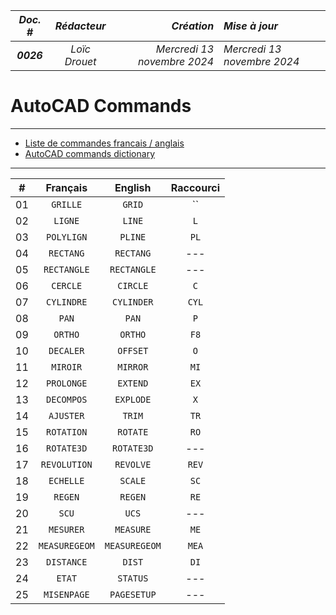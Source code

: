 |*Doc. #*|*Rédacteur*|*Création*|*Mise à jour*|
|:---:|:---:|---:|:---|
|***0026***|*Loïc Drouet*|_Mercredi 13 novembre 2024_|_Mercredi 13 novembre 2024_|

# AutoCAD Commands

---
- [Liste de commandes francais / anglais](https://cadxp.com/topic/6654-liste-de-commandes-francais-vs-anglais/)
- [AutoCAD commands dictionary](https://www.cadforum.cz/en/command.asp)
---

|#|Français|English|Raccourci|
|:---:|:---:|:---:|:---:|
|01|`GRILLE`|`GRID`|``|
|02|`LIGNE`|`LINE`|`L`|
|03|`POLYLIGN`|`PLINE`|`PL`|
|04|`RECTANG`|`RECTANG`|---|
|05|`RECTANGLE`|`RECTANGLE`|---|
|06|`CERCLE`|`CIRCLE`|`C`|
|07|`CYLINDRE`|`CYLINDER`|`CYL`|
|08|`PAN`|`PAN`|`P`|
|09|`ORTHO`|`ORTHO`|`F8`|
|10|`DECALER`|`OFFSET`|`O`|
|11|`MIROIR`|`MIRROR`|`MI`|
|12|`PROLONGE`|`EXTEND`|`EX`|
|13|`DECOMPOS`|`EXPLODE`|`X`|
|14|`AJUSTER`|`TRIM`|`TR`|
|15|`ROTATION`|`ROTATE`|`RO`|
|16|`ROTATE3D`|`ROTATE3D`|---|
|17|`REVOLUTION`|`REVOLVE`|`REV`|
|18|`ECHELLE`|`SCALE`|`SC`|
|19|`REGEN`|`REGEN`|`RE`|
|20|`SCU`|`UCS`|---|
|21|`MESURER`|`MEASURE`|`ME`|
|22|`MEASUREGEOM`|`MEASUREGEOM`|`MEA`|
|23|`DISTANCE`|`DIST`|`DI`|
|24|`ETAT`|`STATUS`|---|
|25|`MISENPAGE`|`PAGESETUP`|---|
